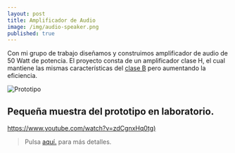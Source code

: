 ```yaml
---
layout: post
title: Amplificador de Audio
image: /img/audio-speaker.png
published: true
---
```

Con mi grupo de trabajo diseñamos y construimos amplificador de audio de 50 Watt de potencia. El proyecto consta de un amplificador clase H, el cual mantiene las mismas características del [clase B](https://es.wikipedia.org/wiki/Amplificador_electr%C3%B3nico#Clase_B) pero aumentando la eficiencia.

![](https://quiroga-juan.github.io/img/amplificador.gif "Prototipo")

## Pequeña muestra del prototipo en laboratorio.

<https://www.youtube.com/watch?v=zdCgnxHq0tg)> 


> Pulsa [aquí.](https://quiroga-juan.github.io/files/amplicador.pdf) para más detalles.



